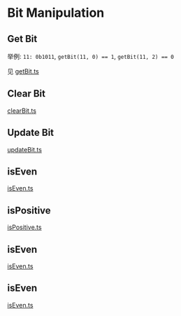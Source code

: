 # Bit Manipulation

## Get Bit

举例: `11: 0b1011`, `getBit(11, 0) == 1`, `getBit(11, 2) == 0`

见 [getBit.ts](./getBit.ts)

## Clear Bit

[clearBit.ts](./clearBit.ts)

## Update Bit

[updateBit.ts](./updateBit.ts)


## isEven

[isEven.ts](./isEven.ts)

## isPositive

[isPositive.ts](./isPositive.ts)

## isEven

[isEven.ts](./isEven.ts)

## isEven

[isEven.ts](./isEven.ts)

